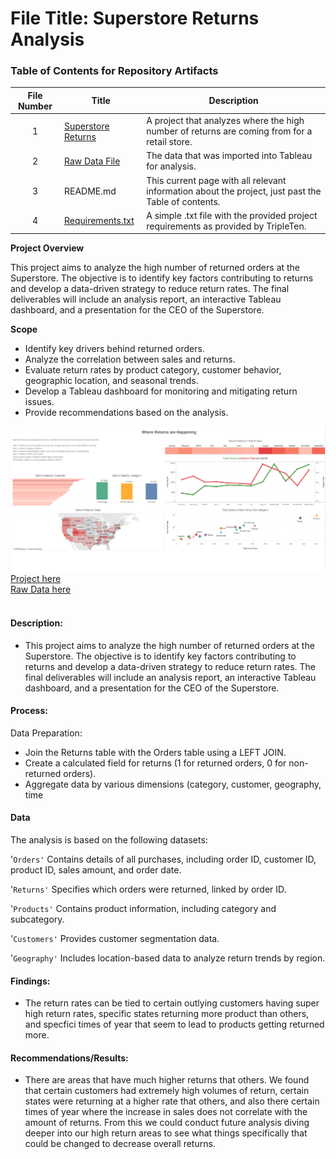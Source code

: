 # File Title: Superstore Returns Analysis  

### Table of Contents for Repository Artifacts
| File Number | Title | Description |
| :-----------: | ----------- |----------- |
| 1 | [Superstore Returns](https://public.tableau.com/app/profile/turner.walz/viz/Sprint5Project-StorytellingWithData/Story) | A project that analyzes where the high number of returns are coming from for a retail store. |
| 2 | [Raw Data File](https://1drv.ms/x/c/1ca507718247c69e/ESxe-eHrW0hGu_oJGe_8f7gBAUTrdZJTTf8i1YiuhixKDg?e=XIqBWH&nav=MTVfezg1QkZFNkVELTlCNEItNEE5Ny05Q0U0LTNEODEyRTEzNUZGNX0) | The data that was imported into Tableau for analysis. |
| 3 | README.md | This current page with all relevant information about the project, just past the Table of contents. |
| 4 | [Requirements.txt](https://github.com/Turner-Walz/Data_projects_TripleTen/blob/main/Superstore%20Returns/requirements.txt) | A simple .txt file with the provided project requirements as provided by TripleTen. |

**Project Overview**

This project aims to analyze the high number of returned orders at the Superstore. The objective is to identify key factors contributing to returns and develop a data-driven strategy to reduce return rates. The final deliverables will include an analysis report, an interactive Tableau dashboard, and a presentation for the CEO of the Superstore.

**Scope**

- Identify key drivers behind returned orders.
- Analyze the correlation between sales and returns.
- Evaluate return rates by product category, customer behavior, geographic location, and seasonal trends.
- Develop a Tableau dashboard for monitoring and mitigating return issues.
- Provide recommendations based on the analysis.<br/>


[<img src="https://github.com/Turner-Walz/Data_projects_TripleTen/blob/main/Superstore%20Returns/Snip%20of%20Project%20Dashboard" alt="First Sheet of Project**">](https://github.com/Turner-Walz/Data_projects_TripleTen/blob/main/Superstore%20Returns/Snip%20of%20Project%20Dashboard)  
[Project here](https://public.tableau.com/app/profile/turner.walz/viz/Sprint5Project-StorytellingWithData/Story) <br/>
[Raw Data here](https://1drv.ms/x/c/1ca507718247c69e/ESxe-eHrW0hGu_oJGe_8f7gBAUTrdZJTTf8i1YiuhixKDg?e=XIqBWH&nav=MTVfezg1QkZFNkVELTlCNEItNEE5Ny05Q0U0LTNEODEyRTEzNUZGNX0) <br/><br/>

#### Description:
- This project aims to analyze the high number of returned orders at the Superstore. The objective is to identify key factors contributing to returns and develop a data-driven strategy to reduce return rates. The final deliverables will include an analysis report, an interactive Tableau dashboard, and a presentation for the CEO of the Superstore.

#### Process:

Data Preparation:
- Join the Returns table with the Orders table using a LEFT JOIN.
- Create a calculated field for returns (1 for returned orders, 0 for non-returned orders).
- Aggregate data by various dimensions (category, customer, geography, time 

#### Data
The analysis is based on the following datasets:<br/>

'`Orders'` Contains details of all purchases, including order ID, customer ID, product ID, sales amount, and order date.<br/>

'`Returns'` Specifies which orders were returned, linked by order ID.<br/>

'`Products'` Contains product information, including category and subcategory.<br/>

'`Customers'` Provides customer segmentation data.<br/>

'`Geography'` Includes location-based data to analyze return trends by region.<br/>


#### Findings:
- The return rates can be tied to certain outlying customers having super high return rates, specific states returning more product than others, and specfici times of year that seem to lead to products getting returned more. 

#### Recommendations/Results:
- There are areas that have much higher returns that others. We found that certain customers had extremely high volumes of return, certain states were returning at a higher rate that others, and also there certain times of year where the increase in sales does not correlate with the amount of returns. From this we could conduct future analysis diving deeper into our high return areas to see what things specifically that could be changed to decrease overall returns. 


